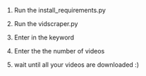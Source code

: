 1. Run the install_requirements.py

2. Run the vidscraper.py

3. Enter in the keyword 

4. Enter the the number of videos

5. wait until all your videos are downloaded :)
